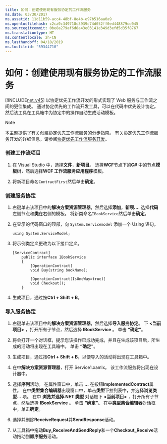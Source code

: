 ```yaml
---
title: 如何：创建使用现有服务协定的工作流服务
ms.date: 03/30/2017
ms.assetid: 11d11b59-acc4-48bf-8e4b-e97b516aa0a9
ms.openlocfilehash: c2ca9c349718c3939d74d052ff0ed448879cd045
ms.sourcegitcommit: 0be8a279af6d8a43e03141e349d3efd5d35f8767
ms.translationtype: HT
ms.contentlocale: zh-CN
ms.lasthandoff: 04/18/2019
ms.locfileid: "59344710"
---
```

# <a name="how-to-create-a-workflow-service-that-consumes-an-existing-service-contract"></a>如何：创建使用现有服务协定的工作流服务
[!INCLUDE[net_v45](../../../includes/net-v45-md.md)] 以协定优先工作流开发的形式实现了 Web 服务与工作流之间的更佳集成。 通过协定优先的工作流开发工具，可以在代码中优先设计协定。 然后该工具在工具箱中为协定中的操作自动生成活动模板。  
  
> [!NOTE]
>  本主题提供了有关创建协定优先工作流服务的分步指南。 有关协定优先工作流服务开发的详细信息，请参阅[协定优先工作流服务开发](contract-first-workflow-service-development.md)。  
  
### <a name="creating-the-workflow-project"></a>创建工作流项目  
  
1. 在 Visual Studio 中，选择**文件**，**新项目**。 选择**WCF**节点下的**C#** 中的节点**模板**树，然后选择**WCF 工作流服务应用程序**模板。  
  
2. 将新项目命名`ContractFirst`然后单击**确定**。  
  
### <a name="creating-the-service-contract"></a>创建服务协定  
  
1. 右键单击该项目中的**解决方案资源管理器**，然后选择**添加**，**新项...**. 选择**代码**左侧节点和**类**在右侧的模板。 将新类命名`IBookService`然后单击**确定**。  
  
2. 在显示的代码窗口的顶部，向 `System.Servicemodel` 添加一个 Using 语句。  
  
    ```  
    using System.ServiceModel;  
    ```  
  
3. 将示例类定义更改为以下接口定义。  
  
    ```  
    [ServiceContract]  
        public interface IBookService  
        {  
            [OperationContract]  
            void Buy(string bookName);  
  
            [OperationContract(IsOneWay=true)]  
            void Checkout();  
        }  
    ```  
  
4. 生成项目，通过按**Ctrl + Shift + B**。  
  
### <a name="importing-the-service-contract"></a>导入服务协定  
  
1. 右键单击该项目中的**解决方案资源管理器**，然后选择**导入服务协定**。 下 **\<当前项目>** ，打开所有子节点，然后选择 **IBookService** 。 单击 **“确定”**。  
  
2. 将会打开一个对话框，提示您该操作已成功完成，并且在生成该项目后，所生成的活动将出现在工具箱中。 单击 **“确定”**。  
  
3. 生成项目，通过按**Ctrl + Shift + B**，以便导入的活动将出现在工具箱中。  
  
4. 在中**解决方案资源管理器**，打开 Service1.xamlx。 该工作流服务将出现在设计器中。  
  
5. 选择**序列**活动。 在属性窗口中，单击 **...** 在按钮**ImplementedContract**属性。 在中**类型集合编辑器**出现窗口中，单击**类型**下拉列表中，并选择**浏览类型...** 项。 在中 **浏览并选择.NET 类型** 对话框下 **\<当前项目>** ，打开所有子节点，然后选择 **IBookService** 。 单击 **“确定”**。 在中**类型集合编辑器**对话框中，单击**确定**。  
  
6. 选择并删除**ReceiveRequest**并**SendResponse**活动。  
  
7. 从工具箱中拖动**Buy_ReceiveAndSendReply**和一个**Checkout_Receive**活动拖动到**顺序服务**活动。
